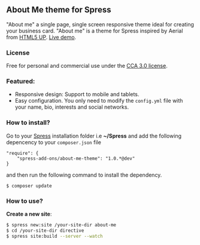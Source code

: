## About Me theme for Spress

"About me" a single page, single screen responsive theme ideal for creating your business card. 
"About me" is a theme for Spress inspired by Aerial from [HTML5 UP](http://html5up.net).
[Live demo](http://spress-add-ons.github.io/about-me/).

### License 
Free for personal and commercial use under the [CCA 3.0 license](https://creativecommons.org/licenses/by/3.0/).

### Featured:

* Responsive design: Support to mobile and tablets.
* Easy configuration. You only need to modify the `config.yml` file with your name, bio, interests and social networks.

### How to install?

Go to your [Spress](http://spress.yosymfony.com/) installation folder i.e  **~/Spress** and add the following depencency to your `composer.json` file 

```
"require": {
    "spress-add-ons/about-me-theme": "1.0.*@dev"
}
```

and then run the following command to install the dependency.

```
$ composer update
```

### How to use?

**Create a new site**:

```bash
$ spress new:site /your-site-dir about-me
$ cd /your-site-dir directive
$ spress site:build --server --watch
```
